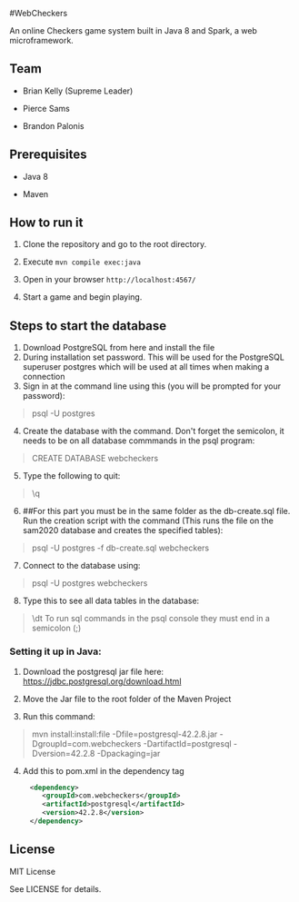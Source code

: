 #WebCheckers

An online Checkers game system built in Java 8 and Spark, a web
microframework.

## Team
- Brian Kelly (Supreme Leader)

- Pierce Sams

- Brandon Palonis


## Prerequisites

- Java 8

- Maven


## How to run it

1. Clone the repository and go to the root directory.

2. Execute `mvn compile exec:java`

3. Open in your browser `http://localhost:4567/`

4. Start a game and begin playing.

## Steps to start the database
1. Download PostgreSQL from here and install the file
2. During installation set password. This will be used for the PostgreSQL superuser postgres which will be used at all times when making a connection
3. Sign in at the command line using this (you will be prompted for your password):
>psql -U postgres

4) Create the database with the command. Don't forget the semicolon, it needs to be on all database commmands in the psql program:
  >CREATE DATABASE webcheckers

5) Type the following to quit:
  >\q

6) ##For this part you must be in the same folder as the db-create.sql file.
Run the creation script with the command (This runs the file on the sam2020 database and creates the specified tables):
  >psql -U postgres -f db-create.sql webcheckers

7) Connect to the database using:
  >psql -U postgres webcheckers

8) Type this to see all data tables in the database:
  >\dt To run sql commands in the psql console they must end in a semicolon (;)

### Setting it up in Java:
1) Download the postgresql jar file here: https://jdbc.postgresql.org/download.html

2) Move the Jar file to the root folder of the Maven Project

3) Run this command:
  > mvn install:install:file -Dfile=postgresql-42.2.8.jar -DgroupId=com.webcheckers -DartifactId=postgresql -Dversion=42.2.8 -Dpackaging=jar

4) Add this to pom.xml in the dependency tag
```xml
     <dependency>
        <groupId>com.webcheckers</groupId>
        <artifactId>postgresql</artifactId>
        <version>42.2.8</version>
     </dependency>
```



## License
MIT License

See LICENSE for details.
